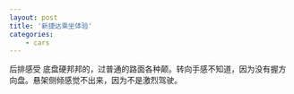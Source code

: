 ```yaml
---
layout: post
title: '新捷达乘坐体验'
categories:
    - cars
---
```


后排感受
底盘硬邦邦的，过普通的路面各种颠。转向手感不知道，因为没有握方向盘。悬架侧倾感觉不出来，因为不是激烈驾驶。